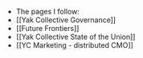 - The pages I follow:
- [[Yak Collective Governance]]
- [[Future Frontiers]]
- [[Yak Collective State of the Union]]
- [[YC Marketing - distributed CMO]]
